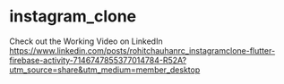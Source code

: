 # instagram_clone

Check out the Working Video on LinkedIn
https://www.linkedin.com/posts/rohitchauhanrc_instagramclone-flutter-firebase-activity-7146747855377014784-R52A?utm_source=share&utm_medium=member_desktop
